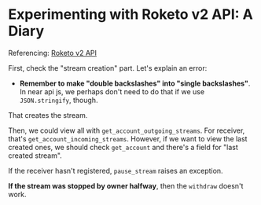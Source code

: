 # Experimenting with Roketo v2 API: A Diary

Referencing: [Roketo v2 API](https://kikimora-labs.notion.site/Roketo-v2-api-a6b1cff8b9f74014a42b86b084cbbbd0)

First, check the "stream creation" part. Let's explain an error: 

- **Remember to make "double backslashes" into "single backslashes"**. In near api js, we perhaps don't need to do that if we use `JSON.stringify`, though. 

That creates the stream. 

Then, we could view all with `get_account_outgoing_streams`. For receiver, that's `get_account_incoming_streams`. However, if we want to view the last created ones, we 
should check `get_account` and there's a field for "last created stream". 

If the receiver hasn't registered, `pause_stream` raises an exception. 

**If the stream was stopped by owner halfway**, then the `withdraw` doesn't work. 
